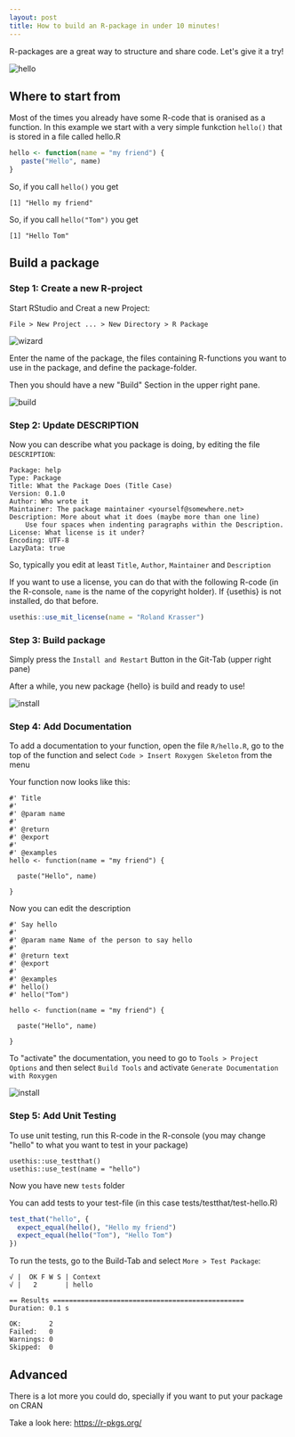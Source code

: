 ```yaml
---
layout: post
title: How to build an R-package in under 10 minutes!
---
```


R-packages are a great way to structure and share code. Let's give it a try!

![hello](../images/r-package-intro.jpg)

## Where to start from

Most of the times you already have some R-code that is oranised as a function. In this example we start with a very simple funkction `hello()` that is stored in a file called hello.R

```R
hello <- function(name = "my friend") {
   paste("Hello", name)
}
```

So, if you call `hello()` you get

```
[1] "Hello my friend"
```

So, if you call `hello("Tom")` you get

```
[1] "Hello Tom"
```


## Build a package

### Step 1: Create a new R-project

Start RStudio and Creat a new Project:

`File > New Project ... > New Directory > R Package`

![wizard](../images/r-package-new-project-wizard.png)

Enter the name of the package, the files containing R-functions you want to use in the package, and define the package-folder.

Then you should have a new "Build" Section in the upper right pane.

![build](../images/r-package-build.png)


### Step 2: Update DESCRIPTION

Now you can describe what you package is doing, by editing the file `DESCRIPTION`:

```
Package: help
Type: Package
Title: What the Package Does (Title Case)
Version: 0.1.0
Author: Who wrote it
Maintainer: The package maintainer <yourself@somewhere.net>
Description: More about what it does (maybe more than one line)
    Use four spaces when indenting paragraphs within the Description.
License: What license is it under?
Encoding: UTF-8
LazyData: true
```
So, typically you edit at least `Title`, `Author`, `Maintainer` and `Description`

If you want to use a license, you can do that with the following R-code (in the R-console, `name` is the name of the copyright holder). If {usethis} is not installed, do that before.

```R
usethis::use_mit_license(name = "Roland Krasser")
```

### Step 3: Build package

Simply press the `Install and Restart` Button in the Git-Tab (upper right pane)

After a while, you new package {hello} is build and ready to use!

![install](../images/r-package-install.png)

### Step 4: Add Documentation

To add a documentation to your function, open the file `R/hello.R`, go to the top of the function and select `Code > Insert Roxygen Skeleton`
from the menu
 
Your function now looks like this:
 
```
#' Title
#'
#' @param name 
#'
#' @return
#' @export
#'
#' @examples
hello <- function(name = "my friend") {
  
  paste("Hello", name)
  
}
```
 
 Now you can edit the description
 
```
#' Say hello
#'
#' @param name Name of the person to say hello
#'
#' @return text
#' @export
#'
#' @examples
#' hello()
#' hello("Tom")

hello <- function(name = "my friend") {
  
  paste("Hello", name)
  
}
```

To "activate" the documentation, you need to go to `Tools > Project Options` and then select `Build Tools` and activate `Generate Documentation with Roxygen`

![install](../images/r-package-project-options.png)

### Step 5: Add Unit Testing

To use unit testing, run this R-code in the R-console (you may change "hello" to what you want to test in your package)

```
usethis::use_testthat()
usethis::use_test(name = "hello")
```

Now you have new `tests` folder

You can add tests to your test-file (in this case tests/testthat/test-hello.R)

```R
test_that("hello", {
  expect_equal(hello(), "Hello my friend")
  expect_equal(hello("Tom"), "Hello Tom")
})
```

To run the tests, go to the Build-Tab and select `More > Test Package`:

```
√ |  OK F W S | Context
√ |   2       | hello

== Results ================================================
Duration: 0.1 s

OK:       2
Failed:   0
Warnings: 0
Skipped:  0
```

## Advanced

There is a lot more you could do, specially if you want to put your package on CRAN

Take a look here: <https://r-pkgs.org/>



